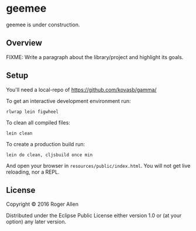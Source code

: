 # geemee

geemee is under construction.

## Overview

FIXME: Write a paragraph about the library/project and highlight its goals.

## Setup

You'll need a local-repo of https://github.com/kovasb/gamma/

To get an interactive development environment run:

    rlwrap lein figwheel

To clean all compiled files:

    lein clean

To create a production build run:

    lein do clean, cljsbuild once min

And open your browser in `resources/public/index.html`. You will not
get live reloading, nor a REPL.

## License

Copyright © 2016 Roger Allen

Distributed under the Eclipse Public License either version 1.0 or (at your option) any later version.
